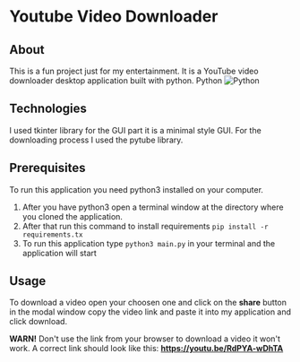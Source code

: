 # Youtube Video Downloader

## About

This is a fun project just for my entertainment.
It is a YouTube video downloader desktop application built with python.
Python	![Python](https://img.shields.io/badge/python-3670A0?style=for-the-badge&logo=python&logoColor=ffdd54)

## Technologies

I used tkinter library for the GUI part it is a minimal style GUI.
For the downloading process I used the pytube library.

## Prerequisites

To run this application you need python3 installed on your computer.
1. After you have python3 open a terminal window at the directory where you cloned the application.
2. After that run this command to install requirements   `pip install -r requirements.tx` 
3. To run this application type `python3 main.py` in your terminal and the application will start

## Usage

To download a video open your choosen one and click on the **share** button in the modal window copy the video link and paste it into my application and click download.

**WARN!** Don't use the link from your browser to download a video it won't work. A correct link should look like this: **https://youtu.be/RdPYA-wDhTA**


